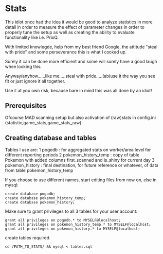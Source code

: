 # Stats

This idiot once had the idea it would be good to analyze statistics in more detail in order to measure the effect of parameter changes in order to properly tune the setup as well as creating the ability to evaluate functionality like i.e. PrioQ.

With limited knowlegde, help from my best friend Google, the attitude "steal with pride" and some perseverance this is what I cooked up.

Surely it can be done more efficient and some will surely have a good laugh when looking this. 

Anyway/anyhow......like me.....steal with pride.....(ab)use it the way you see fit or just ignore it all together.

Use it at you own risk, because bare in mind this was all done by an idiot!



## Prerequisites
Ofcourse MAD scanning setup but also activation of (raw)stats in config.ini (statistic,game_stats,game_stats_raw).



## Creating database and tables

Tables I use are:
1 pogodb : for aggregated stats on worker/area level for different reporting periods
2 pokemon_history_temp : copy of table Pokemon with added columns first_scanned and is_shiny for current day
3 pokemon_history : final destination, for future reference or whatever, of data from table pokemon_history_temp

If you choose to use different names, start editing files from now on, else in mysql:
```
create database pogodb;
create database pokemon_history_temp;
create database pokemon_history;
```

Make sure to grant privileges to all 3 tables for your user account:
```
grant all privileges on pogodb.* to MYSELF@localhost;
grant all privileges on pokemon_history_temp.* to MYSELF@localhost;
grant all privileges on pokemon_history.* to MYSELF@localhost;
```

create tables required:
```
cd /PATH_TO_STATS/ && mysql < tables.sql
``` 
